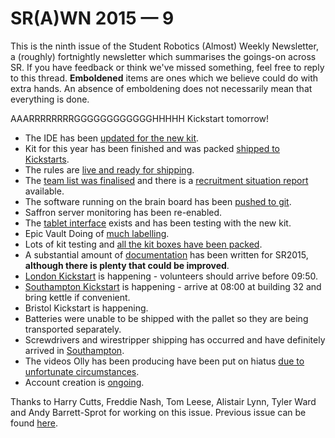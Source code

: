 # SR(A)WN 2015 — 9

This is the ninth issue of the Student Robotics (Almost) Weekly Newsletter, a (roughly) fortnightly newsletter which summarises the goings-on across SR. If you have feedback or think we've missed something, feel free to reply to this thread. **Emboldened** items are ones which we believe could do with extra hands. An absence of emboldening does not necessarily mean that everything is done.

AAARRRRRRRRGGGGGGGGGGGGHHHHH Kickstart tomorrow!

* The IDE has been [updated for the new kit][ticket-2626].
* Kit for this year has been finished and was packed [shipped to Kickstarts][ticket-2616].
* The rules are [live and ready for shipping][ticket-2623].
* The [team list was finalised][trac-teams] and there is a [recruitment situation report][mailinglist-recruitment] available.
* The software running on the brain board has been [pushed to git][git-brain].
* Saffron server monitoring has been re-enabled.
* The [tablet interface][mailinglist-tablet] exists and has been testing with the new kit.
* Epic Vault Doing of [much labelling][mailinglist-vaultdoing].
* Lots of kit testing and [all the kit boxes have been packed][mailinglist-kit].
* A substantial amount of [documentation][mailinglist-documentation] has been written for SR2015, **although there is plenty that could be improved**.
* [London Kickstart][mailinglist-londonkickstart] is happening - volunteers should arrive before 09:50.
* [Southampton Kickstart][mailinglist-sotonkickstart] is happening - arrive at 08:00 at building 32 and bring kettle if convenient.
* Bristol Kickstart is happening.
* Batteries were unable to be shipped with the pallet so they are being transported separately.
* Screwdrivers and wirestripper shipping has occurred and have definitely arrived in [Southampton][mailinglist-sotonscrewdrivers].
* The videos Olly has been producing have been put on hiatus [due to unfortunate circumstances][olly-leaving].
* Account creation is [ongoing][mailinglist-accounts].

Thanks to Harry Cutts, Freddie Nash, Tom Leese, Alistair Lynn, Tyler Ward and Andy Barrett-Sprot for working on this issue. Previous issue can be found [here][previous-issue].

[ticket-2616]: https://www.studentrobotics.org/trac/ticket/2616
[ticket-2626]: https://www.studentrobotics.org/trac/ticket/2626
[ticket-2623]: https://www.studentrobotics.org/trac/ticket/2623
[mailinglist-tablet]: https://groups.google.com/d/topic/srobo-devel/q5ICs8f53hk/discussion
[mailinglist-vaultdoing]: https://groups.google.com/d/topic/srobo/IWSxXeRkuCA/discussion
[mailinglist-recruitment]: https://groups.google.com/d/topic/srobo/vHJ5PZeWEmE/discussion
[mailinglist-kit]: https://groups.google.com/forum/d/topic/srobo/e0XiR6YdbVs/discussion
[mailinglist-documentation]: https://groups.google.com/d/topic/srobo/K1i147mL84k/discussion
[mailinglist-londonkickstart]: https://groups.google.com/d/topic/srobo/4lpZD-tLafw/discussion
[mailinglist-sotonkickstart]: https://groups.google.com/d/topic/srobo/ggnE-Jrey-Y/discussion
[mailinglist-crazylogistics]: https://groups.google.com/d/topic/srobo-devel/GmrgXlWnRus/discussion
[mailinglist-sotonscrewdrivers]: https://groups.google.com/d/topic/srobo/MTpP6wLcHJE/discussion
[git-brain]: https://www.studentrobotics.org/cgit/brain/sr-robot.git/
[mailinglist-accounts]: https://groups.google.com/d/topic/srobo-devel/NIqflkL6JhQ/discussion
[mailinglist-saffronbuff]: https://groups.google.com/d/topic/srobo-devel/rCANuGpryt8/discussion
[trac-teams]: https://www.studentrobotics.org/trac/wiki/2015/Teams
[olly-leaving]: https://groups.google.com/d/topic/srobo/V4siqbGbc7A/discussion
[previous-issue]: https://groups.google.com/d/topic/srobo/lINzZhChXck/discussion
